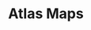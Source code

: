 ---
published: true
layout: app
category: app
created: 2015-02-01
updated: 2015-04-28

title: Atlas Maps
title_obvious: true
generic: Map viewer
description: A map viewer for elementary OS
license: GPL v3

authors:
  - name: Steffen Schuhmann
    url: https://launchpad.net/~sschuhmann

links:
  - type: Google+
    name: Google+ (personal)
    url: 113141634519006642574/posts
  - type: Launchpad
    url: atlas-maps
  - type: License
    url: 'http://bazaar.launchpad.net/~sschuhmann/atlas-maps/trunk/view/head:/COPYING'
  - type: Build
    url: 'http://bazaar.launchpad.net/~sschuhmann/atlas-maps/trunk/view/head:/INSTALL'

installation:
  - system: elementary
    info:
    - version: 0.3
      repository: 'ppa:justsomedood/justsomeelementary'
      package:
      type: stable
---